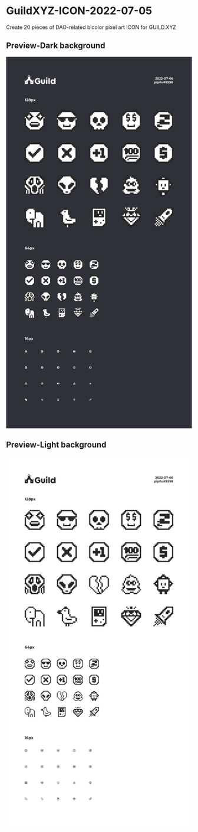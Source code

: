 # GuildXYZ-ICON-2022-07-05
Create 20 pieces of DAO-related bicolor pixel art ICON for GUILD.XYZ

## Preview-Dark background
![image](https://raw.githubusercontent.com/0xpipilu/GuildXYZ-ICON/main-0705/guildxyz-icon-bgdark-0705.png)

## Preview-Light background
![image](https://raw.githubusercontent.com/0xpipilu/GuildXYZ-ICON/main-0705/guildxyz-icon-bglight-0705.png)
